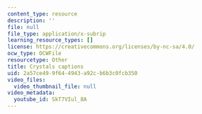 ```yaml
---
content_type: resource
description: ''
file: null
file_type: application/x-subrip
learning_resource_types: []
license: https://creativecommons.org/licenses/by-nc-sa/4.0/
ocw_type: OCWFile
resourcetype: Other
title: Crystals captions
uid: 2a57ce49-9f64-4943-a92c-b6b3c0fcb350
video_files:
  video_thumbnail_file: null
video_metadata:
  youtube_id: SkT7VIul_8A
---
```

